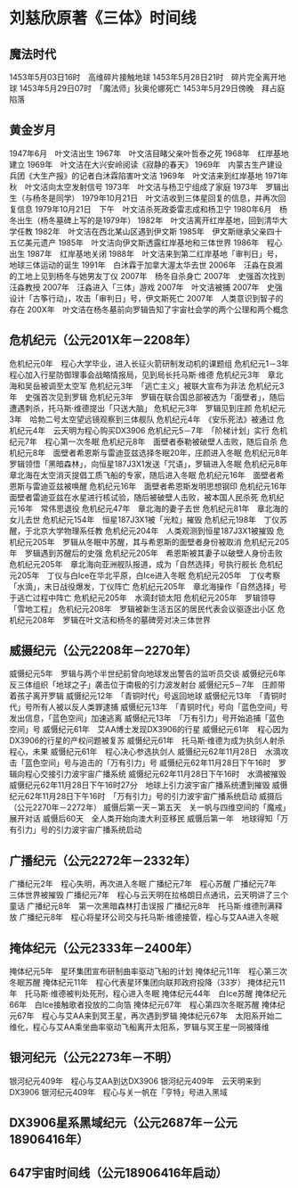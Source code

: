 # 刘慈欣原著《三体》时间线

## 魔法时代

1453年5月03日16时　高维碎片接触地球
1453年5月28日21时　碎片完全离开地球
1453年5月29日07时　「魔法师」狄奥伦娜死亡
1453年5月29日傍晚　拜占庭陷落

## 黄金岁月

1947年6月　叶文洁出生
1967年　叶文洁目睹父亲叶哲泰之死
1968年　红岸基地建立
1969年　叶文洁在大兴安岭阅读《寂静的春天》
1969年　内蒙古生产建设兵团《大生产报》的记者白沐霖陷害叶文洁
1969年　叶文洁来到红岸基地
1971年秋　叶文洁向太空发射信号
1973年　叶文洁与杨卫宁组成了家庭
1973年　罗辑出生（与杨冬是同学）
1979年10月21日　叶文洁收到三体星回复的信息，并再次回复信息
1979年10月21日　下午　叶文洁杀死政委雷志成和杨卫宁
1980年6月　杨冬出生（杨冬墓碑上写的是1979年）
1982年　叶文洁离开红岸基地，回到清华大学任教
1982年　叶文洁在西北某山区遇到伊文斯
1985年　伊文斯继承父亲四十五亿美元遗产
1985年　叶文洁向伊文斯透露红岸基地和三体世界
1986年　程心出生
1987年　红岸基地关闭
1988年　叶文洁来到第二红岸基地「审判日」号，地球三体运动的诞生
1991年　白沐霖于加拿大渥太华去世
2006年　汪淼在良湘的工地上见到杨冬与她男友丁仪
2007年　杨冬自杀身亡
2007年　史强首次找到汪淼教授
2007年　汪淼进入「三体」游戏
2007年　叶文洁被捕
2007年　史强设计「古筝行动」，攻击「审判日」号，伊文斯死亡
2007年　人类意识到智子的存在
200X年　叶文洁在杨冬墓前向罗辑告知了宇宙社会学的两个公理和两个概念

## 危机纪元（公元201X年－2208年）

危机纪元0年　程心大学毕业，进入长征火箭研制发动机的课题组
危机纪元1－3年　程心加入行星防御理事会战略情报局，见到局长托马斯·维德
危机纪元3年　章北海和吴岳被调至太空军
危机纪元3年　「逃亡主义」被联大宣布为非法
危机纪元3年　史强首次见到罗辑
危机纪元3年　罗辑在联合国总部被选为「面壁者」，随后遭遇刺杀，托马斯·维德提出「只送大脑」
危机纪元3年　罗辑见到庄颜
危机纪元3年　哈勃二号太空望远镜观察到三体舰队
危机纪元4年　《安乐死法》被通过
危机纪元4年　云天明为程心购买DX3906
危机纪元5－7年　「阶梯计划」实行
危机纪元7年　程心第一次冬眠
危机纪元8年　面壁者泰勒被破壁人击败，随后自杀
危机纪元8年　面壁者希恩斯与雷迪亚兹选择冬眠20年，庄颜进入冬眠
危机纪元8年　罗辑领悟「黑暗森林」，向恒星187J3X1发送「咒语」，罗辑进入冬眠
危机纪元8年　章北海在太空消灭提倡工质飞船的专家，随后进入冬眠
危机纪元16年　面壁者希恩斯与雷迪亚兹被唤醒
危机纪元16年　面壁者希恩斯发明思想钢印
危机纪元16年　面壁者雷迪亚兹在水星进行核试验，随后被破壁人击败，被本国人民杀死
危机纪元16年　常伟思退役
危机纪元47年　章北海的妻子去世
危机纪元81年　章北海的女儿去世
危机纪元154年　恒星187J3X1被「光粒」摧毁
危机纪元198年　丁仪苏醒，于北京大学物理系任教
危机纪元204年　人类观测到恒星187J3X1被摧毁
危机纪元205年　罗辑从冬眠中苏醒，其与希恩斯的面壁者身份被取消
危机纪元205年　罗辑遇到苏醒后的史强
危机纪元205年　希恩斯被其妻子以破壁人身份击败
危机纪元205年　章北海向亚洲舰队报道，成为「自然选择」号执行舰长
危机纪元205年　丁仪与白Ice在华北平原，白Ice进入冬眠
危机纪元205年　丁仪考察「水滴」，末日战役爆发，丁仪阵亡
危机纪元205年　章北海操作「自然选择」号于逃亡过程中阵亡
危机纪元205年　水滴封锁太阳
危机纪元205年　罗辑领导「雪地工程」
危机纪元208年　罗辑被新生活五区的居民代表会议驱逐出小区
危机纪元208年　罗辑在叶文洁和杨冬的墓碑旁对决三体世界

## 威摄纪元（公元2208年－2270年）

威慑纪元5年　罗辑与两个半世纪前曾向地球发出警告的监听员交谈
威慑纪元6年　反三体组织「地球之子」袭击位于南极的引力波发射台
威慑纪元5－7年　庄颜带着孩子离开罗辑
威慑纪元12年　「青铜时代」号返回地球
威慑纪元13年　「青铜时代」号所有人被以反人类罪逮捕
威慑纪元13年　「青铜时代」号向「蓝色空间」号发出信息，「蓝色空间」加速逃离
威慑纪元13年　「万有引力」号开始追捕「蓝色空间」号
威慑纪元61年　艾AA博士发现DX3906的行星
威慑纪元61年　程心因为DX3906的行星的产权问题被复苏
威慑纪元61年　托马斯·维德为成为执剑人射杀程心，未果
威慑纪元61年　程心决心参选执剑人
威慑纪元62年11月28日　水滴攻击「蓝色空间」号与追击的「万有引力」号
威慑纪元62年11月28日下午16时　罗辑向程心交接引力波宇宙广播系统
威慑纪元62年11月28日下午16时　水滴被摧毁
威慑纪元62年11月28日下午16时27分　地球上引力波宇宙广播系统遭到摧毁
威慑纪元62年11月28日下午16时　「万有引力」号的引力波宇宙广播系统启动
威摄后（公元2270年－2272年）
威慑后第一天－第五天　关一帆与四维空间的「魔戒」展开对话
威慑后60天　全人类开始向澳大利亚移民
威慑后第一年　地球得知「万有引力」号的引力波宇宙广播系统启动

## 广播纪元（公元2272年－2332年）

广播纪元2年　程心失明，再次进入冬眠
广播纪元7年　程心苏醒
广播纪元7年　三体世界被摧毁
广播纪元7年　程心与云天明在拉格朗日点通讯，云天明讲了三个童话
广播纪元8年　第一次黑暗森林打击误报
广播纪元8年　托马斯·维德刑满释放
广播纪元8年　程心将星环公司交与托马斯·维德接管，程心与艾AA进入冬眠

## 掩体纪元（公元2333年－2400年）

掩体纪元5年　星环集团宣布研制曲率驱动飞船的计划
掩体纪元11年　程心第三次冬眠苏醒
掩体纪元11年　程心代表星环集团向联邦政府投降（33岁）
掩体纪元11年　托马斯·维德被判处死刑，程心进入冬眠
掩体纪元44年　白Ice苏醒
掩体纪元66年　白Ice接触歌者投放的二向箔
掩体纪元67年　程心第四次冬眠苏醒
掩体纪元67年　程心与艾AA来到冥王星，再次遇到罗辑
掩体纪元67年　太阳系开始二维化，程心与艾AA乘坐曲率驱动飞船离开太阳系，罗辑与冥王星一同被降维

## 银河纪元（公元2273年－不明）

银河纪元409年　程心与艾AA到达DX3906
银河纪元409年　云天明来到DX3906
银河纪元409年　程心与关一帆在「亨特」号进入黑域

## DX3906星系黑域纪元（公元2687年－公元18906416年）

## 647宇宙时间线（公元18906416年启动）